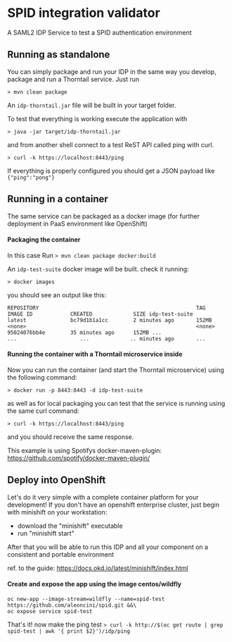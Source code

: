 # SPID integration validator
A SAML2 IDP Service to test a SPID authentication environment

## Running as standalone

You can simply package and run your IDP in the same way you develop, package and run a Thorntail service.
Just run

`> mvn clean package`
 
 An `idp-thorntail.jar` file will be built in your target folder.

To test that everything is working execute the application with 

`> java -jar target/idp-thorntail.jar`

and from another shell connect to a test ReST API called ping with curl.

`> curl -k https://localhost:8443/ping`

If everything is properly configured you should get a JSON payload like `{"ping":"pong"}`

## Running in a container

The same service can be packaged as a docker image (for further deployment in PaaS environment like OpenShift)

#### Packaging the container

In this case Run
`> mvn clean package docker:build`

An `idp-test-suite` docker image will be built.
check it running:

`> docker images`

you should see an output like this:

`REPOSITORY                                                  TAG                 IMAGE ID            CREATED             SIZE
 idp-test-suite                                              latest              bc79d1b1a1cc        2 minutes ago       152MB
 <none>                                                      <none>              95024076bb4e        35 minutes ago      152MB
  ...                                                         ...                    ...             .. minutes ago       ... `

#### Running the container with a Thorntail microservice inside

Now you can run the container (and start the Thorntail microservice) using the following command:

`> docker run -p 8443:8443 -d idp-test-suite`

as well as for local packaging you can test that the service is running using the same curl command:

`> curl -k https://localhost:8443/ping`

and you should receive the same response.

This example is using Spotifys docker-maven-plugin: https://github.com/spotify/docker-maven-plugin/

## Deploy into OpenShift
Let's do it very simple with a complete container platform for your development!
If you don't have an openshift enterprise cluster, just begin with minishift on your workstation: 
  - download the "minishift" executable
  - run "minishift start"

After that you will be able to run this IDP and all your component on a consistent and portable environment

ref. to the guide: https://docs.okd.io/latest/minishift/index.html

#### Create and expose the app using the image centos/wildfly

```
oc new-app --image-stream=wildfly --name=spid-test https://github.com/aleoncini/spid.git &&\
oc expose service spid-test
```

That's it! now make the ping test
`> curl -k http://$(oc get route | grep spid-test | awk '{ print $2}')/idp/ping`

